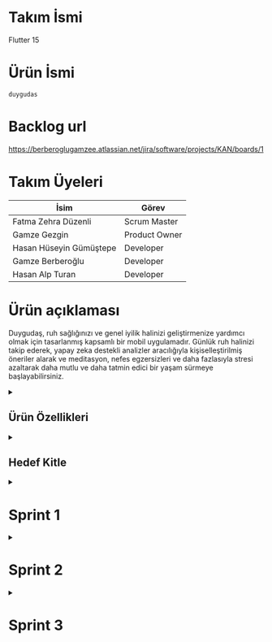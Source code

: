 # Takım İsmi 
Flutter 15

# Ürün İsmi
  `duygudas`
# Backlog url
https://berberoglugamzee.atlassian.net/jira/software/projects/KAN/boards/1

# Takım Üyeleri

| İsim | Görev |
| ---- | ----- | 
| Fatma Zehra Düzenli | Scrum Master |
| Gamze Gezgin | Product Owner |
| Hasan Hüseyin Gümüştepe | Developer |
| Gamze Berberoğlu | Developer |
| Hasan Alp Turan | Developer |

# Ürün açıklaması
Duygudaş, ruh sağlığınızı ve genel iyilik halinizi geliştirmenize yardımcı
olmak için tasarlanmış kapsamlı bir mobil uygulamadır. Günlük ruh halinizi
takip ederek, yapay zeka destekli analizler aracılığıyla kişiselleştirilmiş
öneriler alarak ve meditasyon, nefes egzersizleri ve daha fazlasıyla 
stresi azaltarak daha mutlu ve daha tatmin edici bir yaşam sürmeye başlayabilirsiniz.


<details><summary><h2>Ürün Özellikleri</h2></summary>

Duygudaş, kullanıcıların ruh sağlığını ve genel iyilik halini geliştirmelerine yardımcı olmak için tasarlanmış kapsamlı bir mobil uygulamadır.

## -Sohbet
- **Anonim Sohbet Topluluğuna Katılın:** Benzer deneyimler yaşayan insanlarla bağlantı kurun ve destek alın. Bu topluluk, kullanıcıların duygusal deneyimlerini paylaşmalarına, destek almalarına ve yalnız olmadıklarını hissetmelerine yardımcı olur.
 
## -Günlük
- **Duygu Günlüğü Tutun:** Duygularınızı yazarak veya sesli olarak kaydederek duygusal farkındalık kazanın. Bu günlük, kullanıcıların kendilerini ifade etmelerine, duygusal farkındalık kazanmalarına ve duygusal geçmişlerini takip etmelerine yardımcı olur.
- **Yapay Zeka Destekli Analizler Alın:** Uygulama, ruh halinizi analiz ederek size özel öneriler sunar.  Bu analizler sonucunda, kullanıcılara ruh sağlığını iyileştirmeye yönelik kişiselleştirilmiş günlük içeriğine dayalı geri bildirim ve öneriler sunar.

## -Takvim
- **Günlük Ruh Halinizi Takip Edin:** Her gün nasıl hissettiğinizi kaydederek duygusal değişimlerinizi emoji seçerek kolayca kaydedebilirsiniz.

## -Egzersizler
- **Meditasyon ve Nefes Egzersizleri ile Stresinizi Azaltın:** Farklı meditasyon ve nefes egzersizleri ile sakinleşin ve stresi yönetmeyi öğrenin. Kullanıcılar, stresi azaltmak, kaygıyı yönetmek, uyku kalitesini artırmak ve genel iyilik halini geliştirmek için bu egzersizleri kullanabilirler.

## -Testler
- **Ruh Sağlığı Testleri Yapın:** Çeşitli ruh sağlığı testleri ile durumunuzu değerlendirin ve gerekli adımları atın. Bu testler arasında stres, kaygı, depresyon ve kişilik testi gibi testler bulunur.

</details>
 <details><summary><h2>Hedef Kitle</h2></summary>

- Ruh sağlığı sorunları yaşayanlar
- Kendini geliştirmeye ilgililer
- Genel iyilik halini geliştirmek isteyenler
- Öğrenciler, çalışanlar, ebeveynler, yaşlılar
- Kronik hastalığı olanlar ve bakıcılar
- Duygudaş, ruh sağlığını önemseyen ve daha mutlu bir yaşam sürmek isteyen herkes içindir.

</details>

 <details><summary><h1>Sprint 1</h1></summary>

- **Sprint içi puan değerlendirmesi:** 50 Puan
- **Puan tamamlama mantığı:** Toplamda proje boyunca tamamlanması gereken 300 puanlık backlog bulunmaktadır. İlk sprint'in 50 puan olması kararlaştırıldı ve tamamlandı.
- **Daily Scrum:** Daily Scrum toplantıları Discord üzerinden yapılmıştır. >[WhatsApp](https://egeedutr-my.sharepoint.com/:w:/g/personal/45220000240_ogrenci_ege_edu_tr/EXPIsyvtuOpBq-R7sBHjB6gBKkV8Grrx9OU9RR1ovHjpgw?e=BhQ6G6)

 <details><summary><h2>Sprint Board Screenshotları</h2></summary>
   
<img width="901" alt="1" src="https://github.com/Raupeex/duygudas/assets/170167320/e50d8892-a734-41c1-9554-57328165a2dd">
<img width="913" alt="2" src="https://github.com/Raupeex/duygudas/assets/170167320/9ce93902-9c10-4b1c-b221-a326d94a5a72">
</details>

 <details><summary><h2>Ürün Durumu: Ekran görüntüleri</h2></summary>
   
![Giriş sayfası](https://github.com/Raupeex/duygudas/assets/170167320/92067f92-cd2c-4119-a220-654353a64be4)
</details>

 <details><summary><h2>Sprint Review</h2></summary> 
Bu sprintte, kullanıcı arayüzü tasarımı ve temel proje yapısı gibi önemli adımlar atarak sağlam bir temel oluşturuldu. UML diyagramı ve renk paleti gibi görsel araçlar da projeye netlik ve tutarlılık kazandırdı. Entegrasyon için yapılan ön hazırlıklar da ilerlemeyi hızlandıracaktır.

#### Sprint Review katılımcıları: Fatma Zehra Düzenli, Gamze Gezgin, Hasan Hüseyin Gümüştepe, Gamze Berberoğlu
</details>

 <details><summary><h2>Sprint Retrospective</h2></summary>
- Sprint boyunca bazı gecikmeler yaşandı. Planlama ve zaman yönetimi iyileştirilerek daha verimli geçmesi için kararlar alındı.
- Roller ile ilgili düzenleme yapılmış, product owner değişmiştir.
</details>

</details>

<details><summary><h1>Sprint 2</h1></summary>
  
 **Sprint notları:**
- Mod seçme sayfası oluşturuldu.
- Emojilere karar verildi.
- Scaffold ve AppBar kullanılarak ana sayfa yapısı tamamlandı.  
- Backend entegrasyonunda performans sorunları yaşandı.  
- Takvim sayfa yapısında bazı hatalar oluştu.
  
- **Sprint içi puan değerlendirmesi:** 100 Puan
- **Puan tamamlama mantığı:** Toplamda proje boyunca tamamlanması gereken 300 puanlık backlog bulunmaktadır. İkinci sprint'in 100 puan olması kararlaştırıldı ancak 80 puan tamamlanabildi. 
- **Daily Scrum:** Daily Scrum toplantıları Discord üzerinden yapılmıştır. >[WhatsApp](https://egeedutr-my.sharepoint.com/:w:/g/personal/45220000240_ogrenci_ege_edu_tr/EY9jJ7OhBHVJrxzT0IPyXIsBVhRVil70z1QbM8lXoN76DQ?e=NYkrQu)

 <details>
<summary><h2>Sprint Board Screenshotları</h2></summary> 
   
![WhatsApp Görsel 2024-07-21 saat 17 51 45_92838d69](https://github.com/user-attachments/assets/da2284dc-a0a9-4aee-9f78-68d453ee29ef)  
![WhatsApp Görsel 2024-07-21 saat 17 52 06_23de6302](https://github.com/user-attachments/assets/748ac0c3-68e7-4806-bc08-90151474d48c)   
   
</details>
<details>
  
<summary><h2>Ürün Durumu: Ekran görüntüleri</h2></summary> 

 
![Mod Sayfası](https://github.com/user-attachments/assets/cf8dbb11-3c9b-4ad6-a142-70198bb71ebd)    
![Takvim](https://github.com/user-attachments/assets/321ef2f0-02e0-4cc3-acb7-a8cea53fc841)   
![WhatsApp Görsel 2024-07-21 saat 17 50 00_52ea705e](https://github.com/user-attachments/assets/a31a91ac-8437-4dc4-a822-effe3644c5e3)   


https://github.com/user-attachments/assets/0c2ceabd-18c2-491b-866b-4b6c96534ea6




</details>
<details>
<summary><h2>Sprint Review</h2></summary>  
  
- Tasarım ve frontend geliştirme Gamze Gezgin tarafından tamamlandı.
- Renk paleti seçildi ve uygulandı.
- Tutarlılık kontrolü yapıldı.
- Tarih seçimi, aylık/haftalık görünümler eklendi.
- Mood takibi sayfası eklendi.

#### Sprint Review katılımcıları: Fatma Zehra Düzenli, Gamze Gezgin, Hasan Hüseyin Gümüştepe, Gamze Berberoğlu, Hasan Alp Turan

</details>
<details>
<summary><h2>Sprint Retrospective</h2></summary>
  
- Sprint boyunca bazı gecikmeler yaşandı. Planlama ve zaman yönetimi iyileştirilerek daha verimli geçmesi için kararlar alındı.
- Tasarım ve geliştirme sorunsuz ilerledi, zamanında tamamlandı.
- Backend kısmı tamamlanamadı. Kaynak ve zaman yönetimi daha iyi yapılmalı.
  
</details>

</details>
<details><summary><h1>Sprint 3</h1></summary>
  
 **Sprint notları:**
Bu sprintte, Duygudaş uygulaması için misafir kullanıcı deneyimini geliştirmeye ve kullanıcı yönetimi altyapısını güçlendirmeye odaklandık. Ayrıca, sohbet botu ve sesli komut gibi yeni özellikler ekleyerek kullanıcı etkileşimini artırdık.
- **Sprint içi puan değerlendirmesi:** 150 Puan
- **Puan tamamlama mantığı:** Toplamda proje boyunca tamamlanması gereken 300 puanlık backlog bulunmaktadır. Üçüncü sprint'in 150 puan olması kararlaştırıldı ve tamamlandı.
- **Daily Scrum:** Daily Scrum toplantıları Discord üzerinden yapılmıştır. >[WhatsApp-3.docx](https://github.com/user-attachments/files/16472949/WhatsApp-3.docx)

 <details>
<summary><h2>Sprint Board Screenshotları</h2></summary> 
   

![WhatsApp Görsel 2024-08-02 saat 23 39 39_e047efd9](https://github.com/user-attachments/assets/2b6a8aa2-f049-42be-b68d-f3e90f3daca3)
![WhatsApp Görsel 2024-08-02 saat 23 34 06_4492963c](https://github.com/user-attachments/assets/a8fda6e1-b819-46c0-9e1b-2c10546d8db9)  
   
</details>
<details>
  
<summary><h2>Ürün Durumu: Ekran görüntüleri</h2></summary>  


![WhatsApp Görsel 2024-08-03 saat 01 02 20_39a22b8f](https://github.com/user-attachments/assets/86fce61a-ca2b-41fc-8d6e-532ce9821d31)
![WhatsApp Görsel 2024-08-03 saat 01 03 00_51e49b1f](https://github.com/user-attachments/assets/bdc1db96-82ca-45cf-aea0-fbc5a72c930e)
![WhatsApp Görsel 2024-08-03 saat 01 03 20_1fa0df96](https://github.com/user-attachments/assets/6560edaf-aa98-485e-8903-21c626e6f02d)
![WhatsApp Görsel 2024-08-03 saat 01 03 35_998dbeb7](https://github.com/user-attachments/assets/e1e4ba1f-5576-4016-b1b4-55054f030989)
![WhatsApp Görsel 2024-08-03 saat 01 03 52_c36b7c17](https://github.com/user-attachments/assets/5ba2c15c-7c9b-4846-b088-79f664fd9184)
![WhatsApp Görsel 2024-08-03 saat 01 04 10_5f6112a2](https://github.com/user-attachments/assets/1c59194a-c250-4cea-b709-f38074d85b1c)
![IMG-20240802-WA0015](https://github.com/user-attachments/assets/7c919046-1393-4ab1-ac70-e1c40fe3e962)
![IMG-20240802-WA0027](https://github.com/user-attachments/assets/feeb2c05-1a5a-42bc-aea9-91e3addf1061)





</details>
<details>
<summary><h2>Sprint Review</h2></summary>  
  
- Kullanıcı verilerini saklamak için Firebase Cloud Firestore veya Realtime Database kullanıldı.
- Kullanıcı modeli oluşturuldu ve CRUD (Create, Read, Update, Delete) operasyonları uygulandı.
- Misafir kullanıcılar uygulamayı belirli kısıtlamalarla kullanabilir.
- Kayıtlı kullanıcılar için oturum açma işlemleri (Firebase Authentication).
- Android uygulamalarında kullanıcı oturum bilgilerini saklamak için SharedPreferences kullanıldı.
- Güvenlik amacıyla kullanıcı şifreleri hashlenerek saklandı.
- Firebase Authentication kullanarak kullanıcı kimlik doğrulaması gerçekleştirildi.
- Sohbet kısmına AI entegre etmek için Dialogflow kullanıldı.
- Kullanıcıların sesli komutlarını yazıya çevirmek için speech_to_text entegrasyonu yapıldı.
- Nefes egzersizleri sayfası kodlandı.
- Profesyonel destek sayfası oluşturuldu.
- Test sonuçları sayfası geliştirildi.
- Testler sayfası ve egzersiz sayfası tamamlandı.
- Profili düzenle sayfası oluşturuldu.


#### Sprint Review katılımcıları: Fatma Zehra Düzenli, Gamze Gezgin, Gamze Berberoğlu,  Hasan Hüseyin Gümüştepe

</details>
<details>
<summary><h2>Sprint Retrospective</h2></summary>
  
Uygulamamızı daha da geliştirmek için çalışmaya devam edeceğiz. 

</details>

